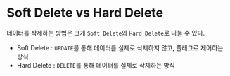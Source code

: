 # Soft Delete vs Hard Delete

데이터를 삭제하는 방법은 크게 `Soft Delete`와 `Hard Delete`로 나눌 수 있다.

- Soft Delete : `UPDATE`를 통해 데이터를 실제로 삭제하지 않고, 플래그로 제어하는 방식
- Hard Delete : `DELETE`를 통해 데이터를 실제로 삭제하는 방식

